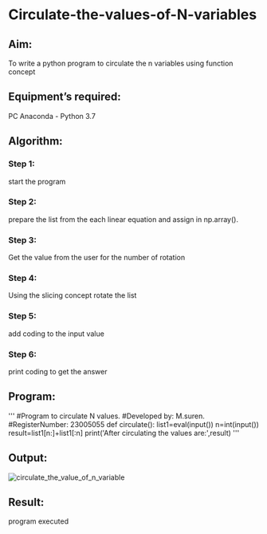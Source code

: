 # Circulate-the-values-of-N-variables
## Aim:
To write a python program to circulate the n variables using function concept
## Equipment’s required:
PC
Anaconda - Python 3.7
## Algorithm: 
### Step 1: 
start the program
### Step 2: 
prepare the list from the each linear equation and assign in np.array().
### Step 3: 
Get the value from the user for the number of rotation
### Step 4: 
Using the slicing concept rotate the list

### Step 5: 
add coding to the input value
### Step 6: 
print coding to get the answer
## Program:
'''
#Program to circulate N values.
#Developed by: M.suren.
#RegisterNumber: 23005055
def circulate():
    list1=eval(input())
    n=int(input())
    result=list1[n:]+list1[:n]
    print('After circulating the values are:',result)
'''

## Output:
![circulate_the_value_of_n_variable](https://github.com/ArchanaSharikalHarinarayanan/Circulate-the-values-of-N-variables/assets/150503875/803ee8a1-dfda-45a6-b857-b9e05b0554a3)

## Result:
program executed
